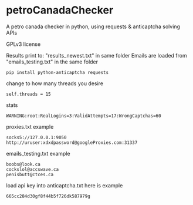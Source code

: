 # petroCanadaChecker
A petro canada checker in python, using requests &amp; anticaptcha solving APIs

GPLv3 license

Results print to: "results_newest.txt" in same folder
Emails are loaded from "emails_testing.txt" in the same folder

	pip install python-anticaptcha requests
  
change to how many threads you desire

	self.threads = 15

stats

	WARNING:root:RealLogins=3:ValidAttempts=17:WrongCaptchas=60

proxies.txt example

	socks5://127.0.0.1:9050
	http://uruser:xdxdpassword@googleProxies.com:31337
	
emails_testing.txt example

	boobs@look.ca
	cockslol@accswave.ca
	penisbutt@ctces.ca

load api key into anticaptcha.txt here is example

	665cc284d30gf8f44b5f726dk587979g
